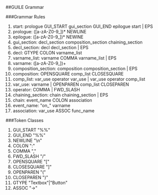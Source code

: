 ##GUILE Grammar

###Grammar Rules

1. start: prologue GUI\_START gui\_section GUI\_END epilogue start | EPS
2. prologue: ([a-zA-Z0-9_])* NEWLINE
3. epilogue: ([a-zA-Z0-9_])* NEWINE
4. gui\_section: decl_section composition_section chaining_section
5. decl_section: decl decl_section | EPS
6. decl: GTYPE COLON varname_list
7. varname_list: varname COMMA varname_list | EPS
8. varname: ([a-zA-Z0-9_])+
9. composition_section: composition composition_section | EPS 
10. composition: OPENSQUARE comp_list CLOSESQUARE
11. comp_list: var_use operator var_use | var_use operator comp_list
12. var_use: varname | OPENPAREN comp_list CLOSEPAREN
13. operator: COMMA | FWD_SLASH
14. chaining_section: chain chaining_section | EPS
15. chain: event_name COLON association
16. event_name: "on_" varname
16. association: var_use ASSOC func_name

###Token Classes
1. GUI\_START "%%"
2. GUI\_END "%%"
3. NEWLINE "\n"
4. COLON ":"
5. COMMA ","
6. FWD_SLASH "/"
7. OPENSQUARE "["
8. CLOSESQUARE "]"
9. OPENPAREN "("
10. CLOSEPAREN ")"
11. GTYPE "Textbox"|"Button"
12. ASSOC "->"

